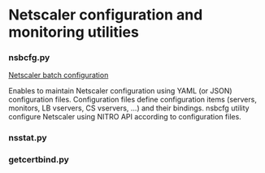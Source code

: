 # Netscaler configuration and monitoring utilities

### nsbcfg.py
[Netscaler batch configuration](nsbscg.md)

Enables to maintain Netscaler configuration using YAML (or JSON) configuration files. Configuration files define configuration items (servers, monitors, LB vservers, CS vservers, ...) and their bindings. nsbcfg utility configure Netscaler using NITRO API according to configuration files.

### nsstat.py


### getcertbind.py




